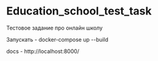 # Education_school_test_task
 Тестовое задание про онлайн школу

Запускать - docker-compose up --build

docs - http://localhost:8000/
